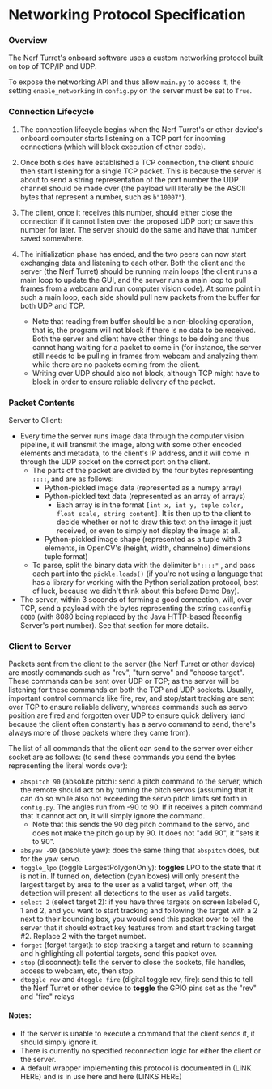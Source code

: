 # Networking Protocol Specification

### Overview
The Nerf Turret's onboard software uses a custom networking protocol built on top of TCP/IP and UDP. 

To expose the networking API and thus allow `main.py` to access it, the setting `enable_networking` in `config.py` on the server must be set to `True`. 


### Connection Lifecycle
1. The connection lifecycle begins when the Nerf Turret's or other device's onboard computer starts listening on a TCP port for incoming connections (which will block execution of other code). 

2. Once both sides have established a TCP connection, the client should then start listening for a single TCP packet. This is because the server is about to send a string representation of the port number the UDP channel should be made over (the payload will literally be the ASCII bytes that represent a number, such as `b"10007"`). 

3. The client, once it receives this number, should either close the connection if it cannot listen over the proposed UDP port; or save this number for later. The server should do the same and have that number saved somewhere.

4. The initialization phase has ended, and the two peers can now start exchanging data and listening to each other. Both the client and the server (the Nerf Turret) should be running main loops (the client runs a main loop to update the GUI, and the server runs a main loop to pull frames from a webcam and run computer vision code). At some point in such a main loop, each side should pull new packets from the buffer for both UDP and TCP.
	* Note that reading from buffer should be a non-blocking operation, that is, the program will not block if there is no data to be received. Both the server and client have other things to be doing and thus cannot hang waiting for a packet to come in (for instance, the server still needs to be pulling in frames from webcam and analyzing them while there are no packets coming from the client.
	* Writing over UDP should also not block, although TCP might have to block in order to ensure reliable delivery of the packet. 

### Packet Contents
Server to Client:
* Every time the server runs image data through the computer vision pipeline, it will transmit the image, along with some other encoded elements and metadata, to the client's IP address, and it will come in through the UDP socket on the correct port on the client.
	* The parts of the packet are divided by the four bytes representing `::::`, and are as follows:
		* Python-pickled image data (represented as a numpy array) 
		* Python-pickled text data (represented as an array of arrays)
			* Each array is in the format `[int x, int y, tuple color, float scale, string content]`. It is then up to the client to decide whether or not to draw this text on the image it just received, or even to simply not display the image at all.
		* Python-pickled image shape (represented as a tuple with 3 elements, in OpenCV's (height, width, channelno) dimensions tuple format)
	* To parse, split the binary data with the delimiter `b"::::"` , and pass each part into the `pickle.loads()` (if you're not using a language that has a library for working with the Python serialization protocol, best of luck, because we didn't think about this before Demo Day).
* The server, within 3 seconds of forming a good connection, will, over TCP, send a payload with the bytes representing the string `casconfig 8080` (with 8080 being replaced by the Java HTTP-based Reconfig Server's port number).  See that section for more details.

### Client to Server
Packets sent from the client to the server (the Nerf Turret or other device) are mostly commands such as "rev", "turn servo" and "choose target". These commands can be sent over UDP or TCP; as the server will be listening for these commands on both the TCP and UDP sockets. Usually, important control commands like fire, rev, and stop/start tracking are sent over TCP to ensure reliable delivery, whereas commands such as servo position are fired and forgotten over UDP to ensure quick delivery (and because the client often constantly has a servo command to send, there's always more of those packets where they came from).

The list of all commands that the client can send to the server over either socket are as follows: (to send these commands you send the bytes representing the literal words over):
* `abspitch 90` (absolute pitch): send a pitch command to the server, which the remote should act on by turning the pitch servos (assuming that it can do so while also not exceeding the servo pitch limits set forth in `config.py`. The angles run from -90 to 90. If it receives a pitch command that it cannot act on, it will simply ignore the command.
	* Note that this sends the 90 deg pitch command to the servo, and does not make the pitch go up by 90. It does not "add 90", it "sets it to 90".
* `absyaw -90` (absolute yaw): does the same thing that `abspitch` does, but for the yaw servo.
* `toggle_lpo` (toggle LargestPolygonOnly): **toggles** LPO to the state that it is not in. If turned on, detection (cyan boxes) will only present the largest target by area to the user as a valid target, when off, the detection will present all detections to the user as valid targets.
* `select 2` (select target 2): if you have three targets on screen labeled 0, 1 and 2, and you want to start tracking and following the target with a 2 next to their bounding box, you would send this packet over to tell the server that it should extract key features from and start tracking target #2. Replace 2 with the target numbet. 
* `forget` (forget target): to stop tracking a target and return to scanning and highlighting all potential targets, send this packet over.
* `stop` (disconnect): tells the server to close the sockets, file handles, access to webcam, etc, then stop. 
* `dtoggle rev` and `dtoggle fire` (digital toggle rev, fire): send this to tell the Nerf Turret or other device to **toggle** the GPIO pins set as the "rev" and "fire" relays

#### Notes:
* If the server is unable to execute a command that the client sends it, it should simply ignore it. 
* There is currently no specified reconnection logic for either the client or the server. 
* A default wrapper implementing this protocol is documented in (LINK HERE) and is in use here and here (LINKS HERE)